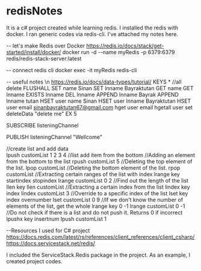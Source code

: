 # redisNotes
It is a c# project created while learning redis. I installed the redis with docker. I ran generic codes via redis-cli. I've attached my notes here.


-- let's make Redis over Docker
https://redis.io/docs/stack/get-started/install/docker/
docker run -d --name myRedis -p 6379:6379 redis/redis-stack-server:latest

-- connect redis cli
docker exec -it myRedis redis-cli

-- useful notes \n
https://redis.io/docs/data-types/tutorial/
KEYS *
//all delete
FLUSHALL 
SET name Sinan
SET lnname Bayraktutan
GET name
GET lnname
EXISTS lnname
DEL lnname
APPEND lnname Bayrak
APPEND lnname tutan
HSET user name Sinan
HSET user lnname Bayraktutan
HSET user email sinanbayraktutan67@gmail.com
hget user email
hgetall user
set deleteData "delete me" EX 5

SUBSCRIBE listeningChannel

PUBLISH listeningChannel "Wellcome"

//create list and add data <br />
lpush customList 1 2 3 4
//list add item from the bottom
//Adding an element from the bottom to the list
rpush customList 5
//Deleting the top element of the list.
lpop customList
//Deleting the bottom element of the list.
rpop customList
//Extracting certain ranges of the list with index
lrange key startindex stopindex
lrange customList 0 2
//Find out the length of the list
llen key
llen customList
//Extracting a certain index from the list
lindex key index
lindex customList 3
//Override to a specific index of the list
lset key index overnumber
lset customList 0 9
//If we don't know the number of elements of the list, get the whole
lrange key 0 -1
lrange customList 0 -1
//Do not check if there is a list and do not push it. Returns 0 if incorrect
lpushx key insertnum
lpush customList 1



--Resources I used for C# project
https://docs.redis.com/latest/rs/references/client_references/client_csharp/
https://docs.servicestack.net/redis/

I included the ServiceStack.Redis package in the project. As an example, I created project codes.
